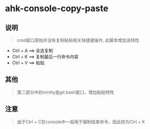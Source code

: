 # ahk-console-copy-paste


## 说明
> cmd窗口原始并没有复制粘贴相关快捷键操作, 此脚本增加该特性
* Ctrl + A ==> 全选复制
* Ctrl + K ==> 复制最后一行命令内容
* Ctrl + V ==> 粘贴
## 其他
> 第二部分中的mintty是git bash窗口，增加粘贴特性


## 注意
> 由于Ctrl + C在console中一般用于强制结束命令，因此转为Ctrl + K